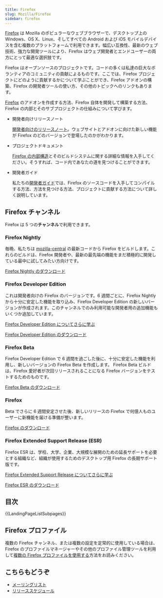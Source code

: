 ```yaml
---
title: Firefox
slug: Mozilla/Firefox
sidebar: firefox
---
```


[Firefox](https://www.mozilla.org/ja/firefox/) は Mozilla のポピュラーなウェブブラウザーで、デスクトップ上の Windows、OS X、Linux、そしてすべての Android および iOS モバイルデバイスを含む複数のプラットフォームで利用できます。幅広い互換性、最新のウェブ技術、強力な開発ツールにより、Firefox はウェブ開発者とエンドユーザーの両方にとって最適な選択肢です。

Firefox はオープンソースのプロジェクトです。コードの多くは私達の巨大なボランティアのコミュニティの貢献によるものです。ここでは、Firefox プロジェクトにどのように貢献するかについて学ぶことができ、Firefox アドオンの構築、Firefox の開発者ツールの使い方、その他のトピックへのリンクもあります。

[Firefox](https://www.mozilla.org/firefox/) のアドオンを作成する方法、Firefox 自体を開発して構築する方法、Firefox の内部とそのサブプロジェクトの仕組みについて学びます。

- 開発者向けリリースノート

  [開発者向けのリリースノート](/ja/docs/Mozilla/Firefox/Releases)。ウェブサイトとアドオンに向けた新しい機能が Firefox のどのバージョンで登場したのかがわかります。

- プロジェクトドキュメント

  [Firefox の内部構造](/ja/docs/Mozilla)とそのビルドシステムに関する詳細な情報を入手してください。そうすれば、コード内であなたの道を見つけることができます。

- 開発者ガイド

  私たちの[開発者ガイド](/ja/docs/Mozilla/Developer_guide)では、Firefox のソースコードを入手してコンパイルする方法、方法を見つける方法、プロジェクトに貢献する方法について詳しく説明しています。

## Firefox チャンネル

Firefox は 5 つの**チャンネル**で利用できます。

### Firefox Nightly

毎晩、私たちは [mozilla-central](/ja/docs/mozilla-central) の最新コードから Firefox をビルドします。これらのビルドは、Firefox 開発者や、最新の最先端の機能をまだ積極的に開発している最中に試してみたい方向けです。

[Firefox Nightly のダウンロード](https://nightly.mozilla.org/)

### Firefox Developer Edition

これは開発者向けの Firefox のバージョンです。6 週間ごとに、Firefox Nightly から十分に安定した機能を取り込み、Firefox Developer Edition の新しいバージョンが作成されます。このチャンネルでのみ利用可能な開発者用の追加機能もいくつか追加しています。

[Firefox Developer Edition についてさらに学ぶ](/ja/docs/Mozilla/Firefox/Developer_Edition)

[Firefox Developer Edition のダウンロード](https://www.mozilla.org/firefox/developer/)

### Firefox Beta

Firefox Developer Edition で 6 週間を過ごした後に、十分に安定した機能を利用し、新しいバージョンの Firefox Beta を作成します。 Firefox Beta ビルドは、Firefox 愛好者が次回リリースされることになる Firefox バージョンをテストするためのものです。

[Firefox Beta のダウンロード](https://www.mozilla.org/firefox/channel/#beta)

### Firefox

Beta でさらに 6 週間安定させた後、新しいリリースの Firefox で何億人ものユーザーに新機能を届ける準備が整います。

[Firefox のダウンロード](https://www.mozilla.org/firefox/channel/#firefox)

### Firefox Extended Support Release (ESR)

Firefox ESR は、学校、大学、企業、大規模な展開のための延長サポートを必要とする組織など、組織が使用するためのデスクトップ用 Firefox の長期サポート版です。

[Firefox Extended Support Release についてさらに学ぶ](/ja/docs/Mozilla/Firefox/Firefox_ESR)

[Firefox ESR のダウンロード](https://www.mozilla.org/firefox/organizations/all/)

## 目次

{{LandingPageListSubpages}}

## Firefox プロファイル

複数の Firefox チャンネル、または複数の設定を定常的に使用している場合は、Firefox のプロファイルマネージャーやその他のプロファイル管理ツールを利用して[複数の Firefox プロファイルを使用する](/ja/docs/Mozilla/Firefox/Multiple_profiles)方法をお読みください。

## こちらもどうぞ

- [メーリングリスト](https://mail.mozilla.org/listinfo/firefox-dev)
- [リリーススケジュール](https://wiki.mozilla.org/Release_Management/Calendar)
